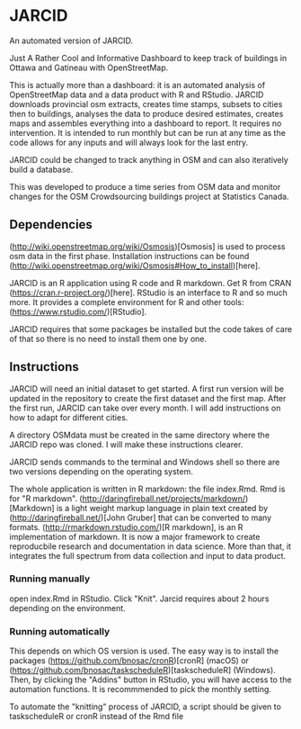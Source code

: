 # JARCID
An automated version of JARCID.

Just A Rather Cool and Informative Dashboard to keep track of buildings in Ottawa and Gatineau with OpenStreetMap.

This is actually more than a dashboard: it is an automated analysis of OpenStreetMap data and a data product with R and RStudio. JARCID downloads provincial osm extracts, creates time stamps, subsets to cities then to buildings, analyses the data to produce desired estimates, creates maps and assembles everything into a dashboard to report. It requires no intervention. It is intended to run monthly but can be run at any time as the code allows for any inputs and will always look for the last entry.

JARCID could be changed to track anything in OSM and can also iteratively build a database.

This was developed to produce a time series from OSM data and monitor changes for the OSM Crowdsourcing buildings project at Statistics Canada.

## Dependencies

(http://wiki.openstreetmap.org/wiki/Osmosis)[Osmosis] is used to process osm data in the first phase. Installation instructions can be found (http://wiki.openstreetmap.org/wiki/Osmosis#How_to_install)[here].

JARCID is an R application using R code and R markdown. Get R from CRAN (https://cran.r-project.org/)[here]. RStudio is an interface to R and so much more. It provides a complete environment for R and other tools: (https://www.rstudio.com/)[RStudio].

JARCID requires that some packages be installed but the code takes of care of that so there is no need to install them one by one.

## Instructions

JARCID will need an initial dataset to get started. A first run version will be updated in the repository to create the first dataset and the first map. After the first run, JARCID can take over every month. I will add instructions on how to adapt for different cities.

A directory OSMdata must be created in the same directory where the JARCID repo was cloned. I will make these instructions clearer.

JARCID sends commands to the terminal and Windows shell so there are two versions depending on the operating system.

The whole application is written in R markdown: the file index.Rmd. Rmd is for "R markdown". (http://daringfireball.net/projects/markdown/)[Markdown] is a light weight markup language in plain text created by (http://daringfireball.net/)[John Gruber] that can be converted to many formats. (http://rmarkdown.rstudio.com/)[R markdown], is an R implementation of markdown. It is now a major framework to create reproducbile research and documentation in data science. More than that, it integrates the full spectrum from data collection and input to data product.

### Running manually
open index.Rmd in RStudio. Click "Knit". Jarcid requires about 2 hours depending on the environment.

### Running automatically
This depends on which OS version is used. The easy way is to install the packages (https://github.com/bnosac/cronR)[cronR] (macOS) or (https://github.com/bnosac/taskscheduleR)[taskscheduleR] (Windows). Then, by clicking the "Addins" button in RStudio, you will have access to the automation functions. It is recommmended to pick the monthly setting. 

To automate the "knitting" process of JARCID, a script should be given to taskscheduleR or cronR instead of the Rmd file 


